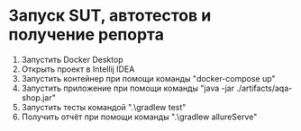 # Запуск SUT, автотестов и получение репорта
1. Запустить Docker Desktop
2. Открыть проект в Intellij IDEA
3. Запустить контейнер при помощи команды "docker-compose up"
4. Запустить приложение при помощи команды "java -jar ./artifacts/aqa-shop.jar"
5. Запустить тесты командой ".\gradlew test"
6. Получить отчёт при помощи команды ".\gradlew allureServe"
